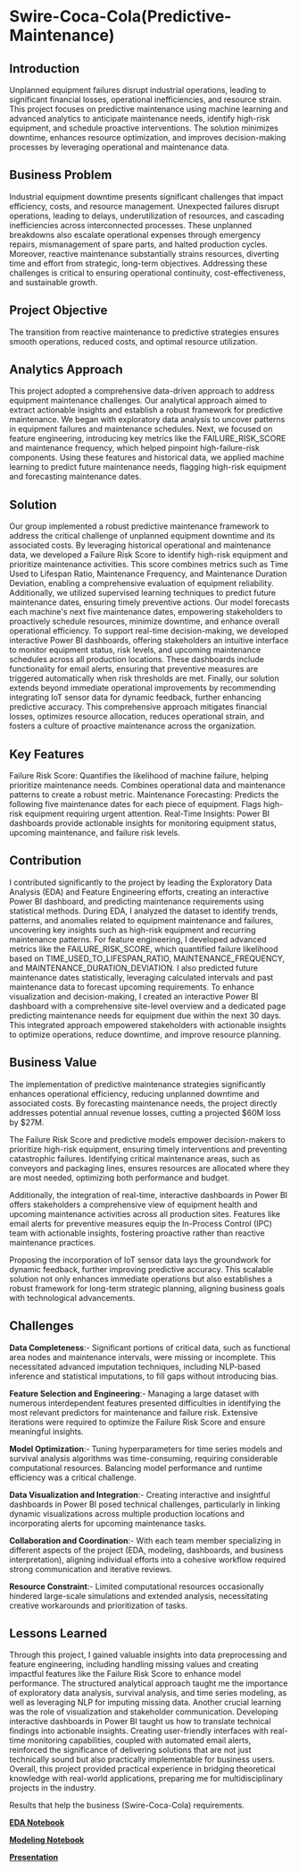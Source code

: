 # Swire-Coca-Cola(Predictive-Maintenance)

## Introduction

Unplanned equipment failures disrupt industrial operations, leading to significant financial losses, operational inefficiencies, and resource strain. This project focuses on predictive maintenance using machine learning and advanced analytics to anticipate maintenance needs, identify high-risk equipment, and schedule proactive interventions. The solution minimizes downtime, enhances resource optimization, and improves decision-making processes by leveraging operational and maintenance data.

## Business Problem

Industrial equipment downtime presents significant challenges that impact efficiency, costs, and resource management. Unexpected failures disrupt operations, leading to delays, underutilization of resources, and cascading inefficiencies across interconnected processes. These unplanned breakdowns also escalate operational expenses through emergency repairs, mismanagement of spare parts, and halted production cycles. Moreover, reactive maintenance substantially strains resources, diverting time and effort from strategic, long-term objectives. Addressing these challenges is critical to ensuring operational continuity, cost-effectiveness, and sustainable growth.


## Project Objective

The transition from reactive maintenance to predictive strategies ensures smooth operations, reduced costs, and optimal resource utilization.

## Analytics Approach

This project adopted a comprehensive data-driven approach to address equipment maintenance challenges. Our analytical approach aimed to extract actionable insights and establish a robust framework for predictive maintenance. We began with exploratory data analysis to uncover patterns in equipment failures and maintenance schedules. Next, we focused on feature engineering, introducing key metrics like the FAILURE_RISK_SCORE and maintenance frequency, which helped pinpoint high-failure-risk components. Using these features and historical data, we applied machine learning to predict future maintenance needs, flagging high-risk equipment and forecasting maintenance dates.


## Solution

Our group implemented a robust predictive maintenance framework to address the critical challenge of unplanned equipment downtime and its associated costs. By leveraging historical operational and maintenance data, we developed a Failure Risk Score to identify high-risk equipment and prioritize maintenance activities. This score combines metrics such as Time Used to Lifespan Ratio, Maintenance Frequency, and Maintenance Duration Deviation, enabling a comprehensive evaluation of equipment reliability.
Additionally, we utilized supervised learning techniques to predict future maintenance dates, ensuring timely preventive actions. Our model forecasts each machine's next five maintenance dates, empowering stakeholders to proactively schedule resources, minimize downtime, and enhance overall operational efficiency.
To support real-time decision-making, we developed interactive Power BI dashboards, offering stakeholders an intuitive interface to monitor equipment status, risk levels, and upcoming maintenance schedules across all production locations. These dashboards include functionality for email alerts, ensuring that preventive measures are triggered automatically when risk thresholds are met.
Finally, our solution extends beyond immediate operational improvements by recommending integrating IoT sensor data for dynamic feedback, further enhancing predictive accuracy. This comprehensive approach mitigates financial losses, optimizes resource allocation, reduces operational strain, and fosters a culture of proactive maintenance across the organization.


## Key Features
Failure Risk Score:
  Quantifies the likelihood of machine failure, helping prioritize maintenance needs.
  Combines operational data and maintenance patterns to create a robust metric.
Maintenance Forecasting:
  Predicts the following five maintenance dates for each piece of equipment.
  Flags high-risk equipment requiring urgent attention.
Real-Time Insights:
  Power BI dashboards provide actionable insights for monitoring equipment status, upcoming maintenance, and failure risk levels.


## Contribution

I contributed significantly to the project by leading the Exploratory Data Analysis (EDA) and Feature Engineering efforts, creating an interactive Power BI dashboard, and predicting maintenance requirements using statistical methods. During EDA, I analyzed the dataset to identify trends, patterns, and anomalies related to equipment maintenance and failures, uncovering key insights such as high-risk equipment and recurring maintenance patterns. For feature engineering, I developed advanced metrics like the FAILURE_RISK_SCORE, which quantified failure likelihood based on TIME_USED_TO_LIFESPAN_RATIO, MAINTENANCE_FREQUENCY, and MAINTENANCE_DURATION_DEVIATION. I also predicted future maintenance dates statistically, leveraging calculated intervals and past maintenance data to forecast upcoming requirements. To enhance visualization and decision-making, I created an interactive Power BI dashboard with a comprehensive site-level overview and a dedicated page predicting maintenance needs for equipment due within the next 30 days. This integrated approach empowered stakeholders with actionable insights to optimize operations, reduce downtime, and improve resource planning.


## Business Value

The implementation of predictive maintenance strategies significantly enhances operational efficiency, reducing unplanned downtime and associated costs. By forecasting maintenance needs, the project directly addresses potential annual revenue losses, cutting a projected $60M loss by $27M.

The Failure Risk Score and predictive models empower decision-makers to prioritize high-risk equipment, ensuring timely interventions and preventing catastrophic failures. Identifying critical maintenance areas, such as conveyors and packaging lines, ensures resources are allocated where they are most needed, optimizing both performance and budget.

Additionally, the integration of real-time, interactive dashboards in Power BI offers stakeholders a comprehensive view of equipment health and upcoming maintenance activities across all production sites. Features like email alerts for preventive measures equip the In-Process Control (IPC) team with actionable insights, fostering proactive rather than reactive maintenance practices.

Proposing the incorporation of IoT sensor data lays the groundwork for dynamic feedback, further improving predictive accuracy. This scalable solution not only enhances immediate operations but also establishes a robust framework for long-term strategic planning, aligning business goals with technological advancements.

## Challenges



**Data Completeness**:- Significant portions of critical data, such as functional area nodes and maintenance intervals, were missing or incomplete. This necessitated advanced imputation techniques, including NLP-based inference and statistical imputations, to fill gaps without introducing bias.

**Feature Selection and Engineering**:- Managing a large dataset with numerous interdependent features presented difficulties in identifying the most relevant predictors for maintenance and failure risk. Extensive iterations were required to optimize the Failure Risk Score and ensure meaningful insights.

**Model Optimization**:- Tuning hyperparameters for time series models and survival analysis algorithms was time-consuming, requiring considerable computational resources. Balancing model performance and runtime efficiency was a critical challenge.

**Data Visualization and Integration**:- Creating interactive and insightful dashboards in Power BI posed technical challenges, particularly in linking dynamic visualizations across multiple production locations and incorporating alerts for upcoming maintenance tasks.

**Collaboration and Coordination**:- With each team member specializing in different aspects of the project (EDA, modeling, dashboards, and business interpretation), aligning individual efforts into a cohesive workflow required strong communication and iterative reviews.

**Resource Constraint**:- Limited computational resources occasionally hindered large-scale simulations and extended analysis, necessitating creative workarounds and prioritization of tasks.



## Lessons Learned

Through this project, I gained valuable insights into data preprocessing and feature engineering, including handling missing values and creating impactful features like the Failure Risk Score to enhance model performance. 
The structured analytical approach taught me the importance of exploratory data analysis, survival analysis, and time series modeling, as well as leveraging NLP for imputing missing data. 
Another crucial learning was the role of visualization and stakeholder communication. Developing interactive dashboards in Power BI taught us how to translate technical findings into actionable insights. 
Creating user-friendly interfaces with real-time monitoring capabilities, coupled with automated email alerts, reinforced the significance of delivering solutions that are not just technically sound but also practically implementable for business users. Overall, this project provided practical experience in bridging theoretical knowledge with real-world applications, preparing me for multidisciplinary projects in the industry.

Results that help the business (Swire-Coca-Cola) requirements.

**[EDA Notebook](https://github.com/gnair60/Swire-Coca-Cola-Predictive-Maintenance-/blob/main/EDA.ipynb)**

**[Modeling Notebook](https://github.com/gnair60/Home-Credit-Capstone/blob/main/Modelling.ipynb)**

**[Presentation](https://github.com/gnair60/Swire-Coca-Cola-Predictive-Maintenance-/blob/main/Capstone_Presentation.pdf)**
